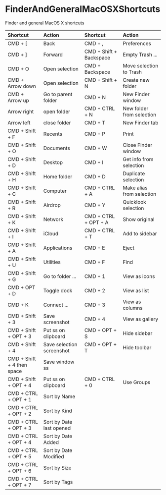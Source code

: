 # FinderAndGeneralMacOSXShortcuts
Finder and general MacOS X shortcuts

| Shortcut              | Action              | Shortcut                | Action                    |
| :-------------------- | :------------------ | :---------------------- | :------------------------ |
| CMD + [               | Back                | CMD + ,                 | Preferences               |
| CMD + ]               | Forward             | CMD + Shift + Backspace | Empty Trash ...           |
| CMD + O               | Open selection      | CMD + Backspace         | Move selection to Trash   |
| CMD + Arrow down      | Open selection      | CMD + Shift + N         | Create new folder         |
| CMD + Arrow up        | Go to parent folder | CMD + N                 | New Finder window         |
| Arrow right           | open folder         | CMD + CTRL + N          | New folder from selection |
| Arrow left            | close folder        | CMD + T                 | New Finder tab            |
| CMD + Shift + F       | Recents             | CMD + P                 | Print                     |
| CMD + Shift + O       | Documents           | CMD + W                 | Close Finder window       |
| CMD + Shift + D       | Desktop             | CMD + I                 | Get info from selection   |
| CMD + Shift + H       | Home folder         | CMD + D                 | Duplicate selection       |
| CMD + Shift + C       | Computer            | CMD + CTRL + A          | Make alias from selection |
| CMD + Shift + R       | Airdrop             | CMD + Y                 | Quicklook selection       |
| CMD + Shift + K       | Network             | CMD + CTRL + OPT + A    | Show original             |
| CMD + Shift + I       | iCloud              | CMD + CTRL + T          | Add to sidebar            |
| CMD + Shift + A       | Applications        | CMD + E                 | Eject                     |
| CMD + Shift + U       | Utilities           | CMD + F                 | Find                      |
| CMD + Shift + G       | Go to folder ...    | CMD + 1                 | View as icons             |
| CMD + OPT + D         | Toggle dock         | CMD + 2                 | View as list              |
| CMD + K               | Connect ...         | CMD + 3                 | View as columns           |
| CMD + Shift + 3       | Save screenshot     | CMD + 4                 | View as gallery           |
| CMD + Shift + OPT + 3 | Put ss on clipboard | CMD + OPT + S           | Hide sidebar              |
| CMD + Shift + 4       | Save selection screenshot | CMD + OPT + T     | Hide toolbar              |
| CMD + Shift + 4 then space | Save window ss |
| CMD + Shift + OPT + 4 | Put ss on clipboard | CMD + CTRL + 0          | Use Groups                |
| CMD + CTRL + OPT + 1    | Sort by Name       |
| CMD + CTRL + OPT + 2    | Sort by Kind       |
| CMD + CTRL + OPT + 3    | Sort by Date last opened       |
| CMD + CTRL + OPT + 4    | Sort by Date Added       |
| CMD + CTRL + OPT + 5    | Sort by Date Modified       |
| CMD + CTRL + OPT + 6    | Sort by Size       |
| CMD + CTRL + OPT + 7    | Sort by Tags       |
